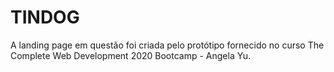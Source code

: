 # TINDOG

A landing page em questão foi criada pelo protótipo fornecido no curso The Complete Web Development 2020 Bootcamp - Angela Yu. 
